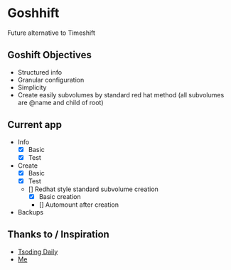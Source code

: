 # Goshhift
Future alternative to Timeshift
## Goshift Objectives 
- Structured info
- Granular configuration
- Simplicity
- Create easily subvolumes by standard red hat method (all subvolumes are @name and child of root)
## Current app
- Info
  - [x] Basic
  - [x] Test
- Create
  - [x] Basic
  - [x] Test
  - [] Redhat style standard subvolume creation
    - [x] Basic creation
    - [] Automount after creation
- Backups

## Thanks to / Inspiration
- [Tsoding Daily](https://www.youtube.com/watch?v=LQ2rX5B0DUA&t=166s)
- [Me](https://github.com/Talleyrand-34/btrfs-snap-filesystem)
